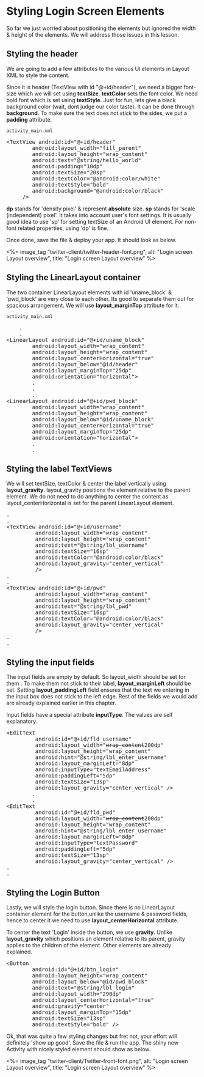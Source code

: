 # Styling Login Screen Elements

So far we just worried about positioning the elements but ignored the width & height of the elements. We will address those issues in this lesson.

## Styling the header

We are going to add a few attributes to the various UI elements in Layout XML to style the content. 

Since it is header (TextView with id "@+id/header"), we need a bigger font-size which we will set using **textSize**. **textColor** sets the font color. We need bold font which is set using **textStyle**. Just for fun, lets give a black background color (wait, dont judge our color taste). It can be done through **background**. To make sure the text does not *stick* to the sides, we put a **padding** attribute.

`activity_main.xml`
<pre>
&lt;TextView <span class="highlight">android:id="@+id/header"</span>
        android:layout_width="fill_parent"
        android:layout_height="wrap_content"
		android:text="@string/hello_world" 
        <span class="highlight">android:padding="10dp"
        android:textSize="20sp"
        android:textColor="@android:color/white"
        android:textStyle="bold"
        android:background="@android:color/black"</span>
     /&gt;
</pre>

**dp** stands for 'density pixel' & represent **absolute** size. **sp** stands for 'scale (independent) pixel'. It takes into account user's font settings. It is usually good idea to use 'sp' for setting textSize of an Android UI element. For non-font related properties, using 'dp' is fine. 

Once done, save the file & deploy your app. It should look as below. 

<%= image_tag "twitter-client/twitter-header-font.png", alt: "Login screen Layout overview", title: "Login screen Layout overview" %>

## Styling the LinearLayout container

The two container LinearLayout elements with id 'uname_block' & 'pwd_block' are very close to each other. Its good to separate them out for spacious arrangement. We will use **layout_marginTop** attribute for it.

`activity_main.xml`
<pre>
    .
	.
&lt;LinearLayout android:id="@+id/uname_block"
        android:layout_width="wrap_content"
        android:layout_height="wrap_content"
        <span class="highlight">android:layout_centerHorizontal="true"</span>
        android:layout_below="@id/header"
        <span class="highlight">android:layout_marginTop="25dp"</span>
        android:orientation="horizontal"&gt;
		.
		.
		.
&lt;LinearLayout android:id="@+id/pwd_block"
        android:layout_width="wrap_content"
        android:layout_height="wrap_content"
        android:layout_below="@id/uname_block"
        <span class="highlight">android:layout_centerHorizontal="true"
        android:layout_marginTop="25dp"</span>
        android:orientation="horizontal"&gt;
	    .
		.
</pre>

## Styling the label TextViews

We will set textSize, textColor & center the label vertically using **layout_gravity**. layout_gravity positions the element relative to the parent element. We do not need to do anything to center the content as layout_centerHorizontal is set for the parent LinearLayout element.

<pre>
.
.
&lt;TextView android:id="@+id/username"
         android:layout_width="wrap_content"
         android:layout_height="wrap_content"
         android:text="@string/lbl_username"
         <span class="highlight">android:textSize="16sp"
         android:textColor="@android:color/black"
         android:layout_gravity="center_vertical"</span>
         /&gt;
.
.
&lt;TextView android:id="@+id/pwd"
         android:layout_width="wrap_content"
         android:layout_height="wrap_content"
         android:text="@string/lbl_pwd"
         <span class="highlight">android:textSize="16sp"
         android:textColor="@android:color/black"
         android:layout_gravity="center_vertical"</span>
         /&gt;
.
.
</pre>

## Styling the input fields

The input fields are empty by default. So layout_width should be set for them . To make them not stick to their label, **layout_marginLeft** should be set. Setting **layout_paddingLeft** field ensures that the text we entering in the input box does not stick to the left edge. Rest of the fields we would add are already explained earlier in this chapter.

Input fields have a special attribute **inputType**. The values are self explanatory. 

<pre>
&lt;EditText
         android:id="@+id/fld_username"
         android:layout_width="<strike>wrap_content</strike><span class="highlighted">200dp</span>"
         android:layout_height="wrap_content"
         android:hint="@string/lbl_enter_username"
         <span class="highlight">android:layout_marginLeft="8dp"
         android:inputType="textEmailAddress"
         android:paddingLeft="5dp"
         android:textSize="13sp"
         android:layout_gravity="center_vertical"</span> /&gt;
		.
		.
&lt;EditText
         android:id="@+id/fld_pwd"
         android:layout_width="<strike>wrap_content</strike><span class="highlighted">200dp</span>"
         android:layout_height="wrap_content"
         android:hint="@string/lbl_enter_username"
         <span class="highlight">android:layout_marginLeft="8dp"
         android:inputType="textPassword"
         android:paddingLeft="5dp"
         android:textSize="13sp"
         android:layout_gravity="center_vertical"</span> /&gt;
.
.
</pre>

## Styling the Login Button

Lastly, we will style the login button. Since there is no LinearLayout container element for the button,unlike the username & password fields, hence to center it we need to use **layout_centerHorizontal** attribute. 

To center the text 'Login' inside the button, we use **gravity**. Unlike **layout_gravity** which positions an element relative to its parent, gravity applies to the children of the element. Other elements are already explained.

<pre>
&lt;Button
        android:id="@+id/btn_login"
        android:layout_height="wrap_content"
        android:layout_below="@id/pwd_block"
        android:text="@string/lbl_login"
        <span class="highlight">android:layout_width="290dp"
        android:layout_centerHorizontal="true"
        android:gravity="center"
        android:layout_marginTop="15dp"
        android:textSize="13sp"
        android:textStyle="bold"</span> /&gt;
</pre>

Ok, that was quite a few styling changes but fret not, your effort will definitely 'show up good'. Save the file & run the app. The shiny new Activity with nicely styled element should show as below.

<%= image_tag "twitter-client/Twitter-front-font.png", alt: "Login screen Layout overview", title: "Login screen Layout overview" %>
